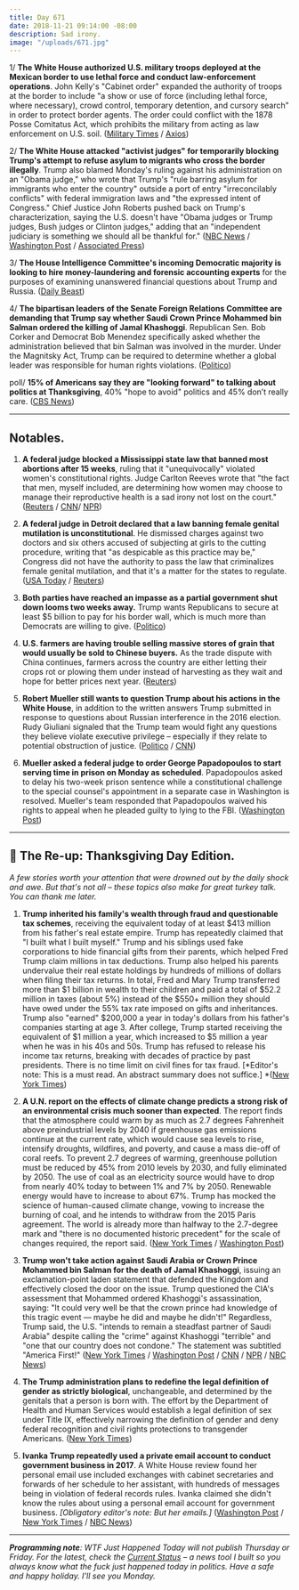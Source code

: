 ```yaml
---
title: Day 671
date: 2018-11-21 09:14:00 -08:00
description: Sad irony.
image: "/uploads/671.jpg"
---
```


1/ **The White House authorized U.S. military troops deployed at the Mexican border to use lethal force and conduct law-enforcement operations**. John Kelly's "Cabinet order" expanded the authority of troops at the border to include "a show or use of force (including lethal force, where necessary), crowd control, temporary detention, and cursory search" in order to protect border agents. The order could conflict with the 1878 Posse Comitatus Act, which prohibits the military from acting as law enforcement on U.S. soil. ([Military Times](https://www.militarytimes.com/news/your-military/2018/11/21/white-house-approves-use-of-force-some-law-enforcement-roles-for-border-troops/) / [Axios](https://www.axios.com/border-troops-use-of-force-posse-comitatus-b23bca0a-715d-451a-8c3e-c37ee997fe13.html))

2/ **The White House attacked "activist judges" for temporarily blocking Trump's attempt to refuse asylum to migrants who cross the border illegally**. Trump also blamed Monday's ruling against his administration on an "Obama judge," who wrote that Trump's "rule barring asylum for immigrants who enter the country" outside a port of entry "irreconcilably conflicts" with federal immigration laws and "the expressed intent of Congress." Chief Justice John Roberts pushed back on Trump's characterization, saying the U.S. doesn't have "Obama judges or Trump judges, Bush judges or Clinton judges," adding that an "independent judiciary is something we should all be thankful for." ([NBC News](https://www.nbcnews.com/politics/immigration/judge-bars-trump-administration-denying-asylum-migrants-who-enter-illegally-n938271) / [Washington Post](https://www.washingtonpost.com/politics/rebuking-trumps-criticism-of-obama-judge-chief-justice-roberts-defends-judiciary-as-independent/2018/11/21/6383c7b2-edb7-11e8-96d4-0d23f2aaad09_story.html) / [Associated Press](https://apnews.com/c4b34f9639e141069c08cf1e3deb6b84))

3/ **The House Intelligence Committee's incoming Democratic majority is looking to hire money-laundering and forensic accounting experts** for the purposes of examining unanswered financial questions about Trump and Russia. ([Daily Beast](https://www.thedailybeast.com/house-intelligence-panel-hiring-money-laundering-sleuths))

4/ **The bipartisan leaders of the Senate Foreign Relations Committee are demanding that Trump say whether Saudi Crown Prince Mohammed bin Salman ordered the killing of Jamal Khashoggi**. Republican Sen. Bob Corker and Democrat Bob Menendez specifically asked whether the administration believed that bin Salman was involved in the murder. Under the Magnitsky Act, Trump can be required to determine whether a global leader was responsible for human rights violations. ([Politico](https://www.politico.com/story/2018/11/20/senators-trump-khashoggi-killing-1009549))

poll/ **15% of Americans say they are "looking forward" to talking about politics at Thanksgiving**, 40% "hope to avoid" politics and 45% don’t really care. ([CBS News](https://www.cbsnews.com/news/poll-finds-many-americans-hope-to-avoid-political-discussions-at-thanksgiving/))

---

## Notables.

1. **A federal judge blocked a Mississippi state law that banned most abortions after 15 weeks**, ruling that it "unequivocally" violated women's constitutional rights. Judge Carlton Reeves wrote that "the fact that men, myself included, are determining how women may choose to manage their reproductive health is a sad irony not lost on the court." ([Reuters](https://www.reuters.com/article/us-usa-election-mississippi/in-mississippi-u-s-senate-race-a-hanging-remark-spurs-democrats-idUSKCN1NP15Q) / [CNN](https://www.cnn.com/2018/11/20/health/mississippi-abortion-ban-15-weeks-ruling/index.html)/ [NPR](https://www.npr.org/2018/11/21/669878629/u-s-judge-strikes-down-mississippi-abortion-ban))

2. **A federal judge in Detroit declared that a law banning female genital mutilation is unconstitutional**. He dismissed charges against two doctors and six others accused of subjecting at girls to the cutting procedure, writing that "as despicable as this practice may be," Congress did not have the authority to pass the law that criminalizes female genital mutilation, and that it's a matter for the states to regulate. ([USA Today](https://www.usatoday.com/story/news/nation-now/2018/11/20/female-genital-mutilation-michigan/2074239002/) / [Reuters](https://www.reuters.com/article/us-usa-crime-genital-mutilation-idUSKCN1NP2OR))

3. **Both parties have reached an impasse as a partial government shut down looms two weeks away.** Trump wants Republicans to secure at least $5 billion to pay for his border wall, which is much more than Democrats are willing to give. ([Politico](https://www.politico.com/story/2018/11/21/trump-border-wall-congress-government-shutdown-1009349))

4. **U.S. farmers are having trouble selling massive stores of grain that would usually be sold to Chinese buyers.** As the trade dispute with China continues, farmers across the country are either letting their crops rot or plowing them under instead of harvesting as they wait and hope for better prices next year. ([Reuters](https://www.reuters.com/article/us-usa-trade-china-grains-idUSKCN1NQ0GA))

5. **Robert Mueller still wants to question Trump about his actions in the White House**, in addition to the written answers Trump submitted in response to questions about Russian interference in the 2016 election. Rudy Giuliani signaled that the Trump team would fight any questions they believe violate executive privilege – especially if they relate to potential obstruction of justice. ([Politico](https://www.politico.com/story/2018/11/20/mueller-investigation-trump-answers-1009350) / [CNN](https://www.cnn.com/2018/11/21/politics/rudy-giuliani-robert-mueller/index.html))

6. **Mueller asked a federal judge to order George Papadopoulos to start serving time in prison on Monday as scheduled**. Papadopoulos asked to delay his two-week prison sentence while a constitutional challenge to the special counsel's appointment in a separate case in Washington is resolved. Mueller's team responded that Papadopoulos waived his rights to appeal when he pleaded guilty to lying to the FBI. ([Washington Post](https://www.washingtonpost.com/politics/special-counsel-urges-judge-to-order-former-trump-campaign-aide-to-prison-monday-as-scheduled/2018/11/21/d41072b8-eda4-11e8-96d4-0d23f2aaad09_story.html))

---

## 📌 The Re-up: Thanksgiving Day Edition.

*A few stories worth your attention that were drowned out by the daily shock and awe. But that's not all – these topics also make for great turkey talk. You can thank me later.*

1. **Trump inherited his family's wealth through fraud and questionable tax schemes**, receiving the equivalent today of at least $413 million from his father's real estate empire. Trump has repeatedly claimed that "I built what I built myself." Trump and his siblings used fake corporations to hide financial gifts from their parents, which helped Fred Trump claim millions in tax deductions. Trump also helped his parents undervalue their real estate holdings by hundreds of millions of dollars when filing their tax returns. In total, Fred and Mary Trump transferred more than $1 billion in wealth to their children and paid a total of $52.2 million in taxes (about 5%) instead of the $550\+ million they should have owed under the 55% tax rate imposed on gifts and inheritances. Trump also "earned" $200,000 a year in today's dollars from his father's companies starting at age 3. After college, Trump started receiving the equivalent of $1 million a year, which increased to $5 million a year when he was in his 40s and 50s. Trump has refused to release his income tax returns, breaking with decades of practice by past presidents. There is no time limit on civil fines for tax fraud. \[*Editor's note: This is a must read. An abstract summary does not suffice.\] *([New York Times](https://www.nytimes.com/interactive/2018/10/02/us/politics/donald-trump-tax-schemes-fred-trump.html))

2. **A U.N. report on the effects of climate change predicts a strong risk of an environmental crisis much sooner than expected**. The report finds that the atmosphere could warm by as much as 2.7 degrees Fahrenheit above preindustrial levels by 2040 if greenhouse gas emissions continue at the current rate, which would cause sea levels to rise, intensify droughts, wildfires, and poverty, and cause a mass die-off of coral reefs. To prevent 2.7 degrees of warming, greenhouse pollution must be reduced by 45% from 2010 levels by 2030, and fully eliminated by 2050. The use of coal as an electricity source would have to drop from nearly 40% today to between 1% and 7% by 2050. Renewable energy would have to increase to about 67%. Trump has mocked the science of human-caused climate change, vowing to increase the burning of coal, and he intends to withdraw from the 2015 Paris agreement. The world is already more than halfway to the 2.7-degree mark and "there is no documented historic precedent" for the scale of changes required, the report said. ([New York Times](https://www.nytimes.com/2018/10/07/climate/ipcc-climate-report-2040.html) / [Washington Post](https://www.washingtonpost.com/energy-environment/2018/10/08/world-has-only-years-get-climate-change-under-control-un-scientists-say/))

3. **Trump won't take action against Saudi Arabia or Crown Prince Mohammed bin Salman for the death of Jamal Khashoggi**, issuing an exclamation-point laden statement that defended the Kingdom and effectively closed the door on the issue. Trump questioned the CIA's assessment that Mohammed ordered Khashoggi's assassination, saying: "It could very well be that the crown prince had knowledge of this tragic event — maybe he did and maybe he didn't!" Regardless, Trump said, the U.S. "intends to remain a steadfast partner of Saudi Arabia" despite calling the "crime" against Khashoggi "terrible" and "one that our country does not condone." The statement was subtitled "America First!" ([New York Times](https://www.nytimes.com/2018/11/20/world/middleeast/trump-saudi-khashoggi.html) / [Washington Post](https://www.washingtonpost.com/politics/trump-defends-saudia-arabias-denial-about-the-planning-of-khashoggis-death/2018/11/20/b64d2cc6-eceb-11e8-9236-bb94154151d2_story.html) / [CNN](https://www.cnn.com/2018/11/20/politics/trump-saudi-arabia/index.html) / [NPR](https://www.npr.org/2018/11/20/669666348/trump-says-u-s-will-remain-steadfast-partner-of-saudis-despite-khashoggi-killing) / [NBC News](https://www.nbcnews.com/politics/donald-trump/unusual-statement-disputing-cia-filled-exclamation-points-trump-backs-saudi-n938526))

4. **The Trump administration plans to redefine the legal definition of gender as strictly biological**, unchangeable, and determined by the genitals that a person is born with. The effort by the Department of Health and Human Services would establish a legal definition of sex under Title IX, effectively narrowing the definition of gender and deny federal recognition and civil rights protections to transgender Americans. ([New York Times](https://www.nytimes.com/2018/10/21/us/politics/transgender-trump-administration-sex-definition.html))

5. **Ivanka Trump repeatedly used a private email account to conduct government business in 2017**. A White House review found her personal email use included exchanges with cabinet secretaries and forwards of her schedule to her assistant, with hundreds of messages being in violation of federal records rules. Ivanka claimed she didn't know the rules about using a personal email account for government business. *\[Obligatory editor's note: But her emails.\]* ([Washington Post](https://www.washingtonpost.com/politics/ivanka-trump-used-a-personal-email-account-to-send-hundreds-of-emails-about-government-business-last-year/2018/11/19/6515d1e0-e7a1-11e8-a939-9469f1166f9d_story.html) / [New York Times](https://www.nytimes.com/2018/11/19/us/politics/ivanka-trump-emails.html) / [NBC News](https://www.nbcnews.com/politics/white-house/ivanka-trump-reportedly-used-private-account-send-hundreds-emails-n938241))

---

***Programming note**: WTF Just Happened Today will not publish Thursday or Friday. For the latest, check the [Current Status](https://currentstatus.io/) – a news tool I built so you always know what the fuck just happened today in politics. Have a safe and happy holiday. I'll see you Monday.*
